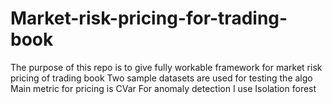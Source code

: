 # Market-risk-pricing-for-trading-book
The purpose of this repo is to give fully workable framework for market risk pricing of trading book
Two sample datasets are used for testing the algo
Main metric for pricing is CVar
For anomaly detection I use Isolation forest
